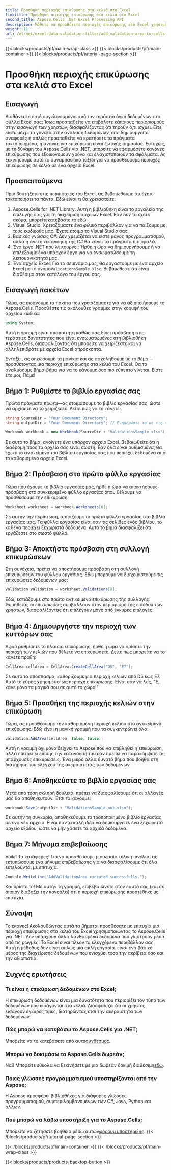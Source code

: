```yaml
---
title: Προσθήκη περιοχής επικύρωσης στα κελιά στο Excel
linktitle: Προσθήκη περιοχής επικύρωσης στα κελιά στο Excel
second_title: Aspose.Cells .NET Excel Processing API
description: Μάθετε να προσθέτετε περιοχές επικύρωσης στο Excel χρησιμοποιώντας το Aspose.Cells για .NET με τον αναλυτικό οδηγό μας. Βελτιώστε την ακεραιότητα των δεδομένων σας.
weight: 11
url: /el/net/excel-data-validation-filter/add-validation-area-to-cells-in-excel/
---
```


{{< blocks/products/pf/main-wrap-class >}}
{{< blocks/products/pf/main-container >}}
{{< blocks/products/pf/tutorial-page-section >}}

# Προσθήκη περιοχής επικύρωσης στα κελιά στο Excel

## Εισαγωγή

Αισθάνεστε ποτέ συγκλονισμένοι από τον τεράστιο όγκο δεδομένων στα φύλλα Excel σας; Ίσως προσπαθείτε να επιβάλετε κάποιους περιορισμούς στην εισαγωγή των χρηστών, διασφαλίζοντας ότι τηρούν ό,τι ισχύει. Είτε είστε μέχρι το γόνατο στην ανάλυση δεδομένων, είτε δημιουργείτε αναφορές ή απλώς προσπαθείτε να κρατήσετε τα πράγματα τακτοποιημένα, η ανάγκη για επικύρωση είναι ζωτικής σημασίας. Ευτυχώς, με τη δύναμη του Aspose.Cells για .NET, μπορείτε να εφαρμόσετε κανόνες επικύρωσης που εξοικονομούν χρόνο και ελαχιστοποιούν τα σφάλματα. Ας ξεκινήσουμε αυτό το συναρπαστικό ταξίδι για να προσθέσουμε περιοχές επικύρωσης σε κελιά σε ένα αρχείο Excel.

## Προαπαιτούμενα

Πριν βουτήξετε στις περιπέτειες του Excel, ας βεβαιωθούμε ότι έχετε τακτοποιήσει τα πάντα. Εδώ είναι τι θα χρειαστείτε:

1.  Aspose.Cells for .NET Library: Αυτή η βιβλιοθήκη είναι το εργαλείο της επιλογής σας για τη διαχείριση αρχείων Excel. Εάν δεν το έχετε ακόμα, μπορείτε[κατεβάστε το εδώ](https://releases.aspose.com/cells/net/).
2. Visual Studio: Χρειαζόμαστε ένα φιλικό περιβάλλον για να παίξουμε με τους κωδικούς μας. Έχετε έτοιμο το Visual Studio σας.
3. Βασικές γνώσεις C#: Δεν χρειάζεται να είστε μάγος προγραμματισμού, αλλά η άνετη κατανόηση της C# θα κάνει τα πράγματα πιο ομαλά.
4. Ένα έργο .NET που λειτουργεί: Ήρθε η ώρα να δημιουργήσουμε ή να επιλέξουμε ένα υπάρχον έργο για να ενσωματώσουμε τη λειτουργικότητά μας.
5.  Ένα αρχείο Excel: Για το σεμινάριο μας, θα εργαστούμε με ένα αρχείο Excel με το όνομα`ValidationsSample.xlsx`. Βεβαιωθείτε ότι είναι διαθέσιμο στον κατάλογο του έργου σας.

## Εισαγωγή πακέτων

Τώρα, ας εισάγουμε τα πακέτα που χρειαζόμαστε για να αξιοποιήσουμε το Aspose.Cells. Προσθέστε τις ακόλουθες γραμμές στην κορυφή του αρχείου κώδικα:

```csharp
using System;
```

Αυτή η γραμμή είναι απαραίτητη καθώς σας δίνει πρόσβαση στις τεράστιες δυνατότητες που είναι ενσωματωμένες στη βιβλιοθήκη Aspose.Cells, διασφαλίζοντας ότι μπορείτε να χειρίζεστε και να αλληλεπιδράτε με αρχεία Excel απρόσκοπτα.

Εντάξει, ας σηκώσουμε τα μανίκια και ας ασχοληθούμε με το θέμα—προσθέτοντας μια περιοχή επικύρωσης στα κελιά του Excel. Θα το αναλύσουμε βήμα-βήμα για να το κάνουμε όσο πιο εύπεπτο γίνεται. Είστε έτοιμοι; Πάμε!

## Βήμα 1: Ρυθμίστε το βιβλίο εργασίας σας

Πρώτα πράγματα πρώτα—ας ετοιμάσουμε το βιβλίο εργασίας σας, ώστε να αρχίσετε να το χειρίζεστε. Δείτε πώς να το κάνετε:

```csharp
string SourceDir = "Your Document Directory";
string outputDir = "Your Document Directory"; // Ενημερώστε το με τις πραγματικές διαδρομές σας.

Workbook workbook = new Workbook(SourceDir + "ValidationsSample.xlsx");
```

Σε αυτό το βήμα, ανοίγετε ένα υπάρχον αρχείο Excel. Βεβαιωθείτε ότι η διαδρομή προς το αρχείο σας είναι σωστή. Εάν όλα είναι ρυθμισμένα, θα έχετε το αντικείμενο του βιβλίου εργασίας σας που περιέχει δεδομένα από το καθορισμένο αρχείο Excel.

## Βήμα 2: Πρόσβαση στο πρώτο φύλλο εργασίας

Τώρα που έχουμε το βιβλίο εργασίας μας, ήρθε η ώρα να αποκτήσουμε πρόσβαση στο συγκεκριμένο φύλλο εργασίας όπου θέλουμε να προσθέσουμε την επικύρωση:

```csharp
Worksheet worksheet = workbook.Worksheets[0];
```

Σε αυτήν την περίπτωση, αρπάζουμε το πρώτο φύλλο εργασίας στο βιβλίο εργασίας μας. Τα φύλλα εργασίας είναι σαν τις σελίδες ενός βιβλίου, το καθένα περιέχει ξεχωριστά δεδομένα. Αυτό το βήμα διασφαλίζει ότι εργάζεστε στο σωστό φύλλο.

## Βήμα 3: Αποκτήστε πρόσβαση στη συλλογή επικυρώσεων

Στη συνέχεια, πρέπει να αποκτήσουμε πρόσβαση στη συλλογή επικυρώσεων του φύλλου εργασίας. Εδώ μπορούμε να διαχειριστούμε τις επικυρώσεις δεδομένων μας:

```csharp
Validation validation = worksheet.Validations[0];
```

Εδώ, εστιάζουμε στο πρώτο αντικείμενο επικύρωσης της συλλογής. Θυμηθείτε, οι επικυρώσεις συμβάλλουν στον περιορισμό της εισόδου των χρηστών, διασφαλίζοντας ότι επιλέγουν μόνο από έγκυρες επιλογές.

## Βήμα 4: Δημιουργήστε την περιοχή των κυττάρων σας

Αφού ρυθμίσετε το πλαίσιο επικύρωσης, ήρθε η ώρα να ορίσετε την περιοχή των κελιών που θέλετε να επικυρώσετε. Δείτε πώς μπορείτε να το κάνετε πράξη:

```csharp
CellArea cellArea = CellArea.CreateCellArea("D5", "E7");
```

Σε αυτό το απόσπασμα, καθορίζουμε μια περιοχή κελιών από D5 έως E7. Αυτό το εύρος χρησιμεύει ως περιοχή επικύρωσης. Είναι σαν να λες, "Ε, κάνε μόνο τα μαγικά σου σε αυτό το χώρο!"

## Βήμα 5: Προσθήκη της περιοχής κελιών στην επικύρωση

Τώρα, ας προσθέσουμε την καθορισμένη περιοχή κελιού στο αντικείμενο επικύρωσης. Εδώ είναι η μαγική γραμμή που τα συγκεντρώνει όλα:

```csharp
validation.AddArea(cellArea, false, false);
```

Αυτή η γραμμή όχι μόνο δείχνει το Aspose πού να επιβληθεί η επικύρωση, αλλά επιτρέπει επίσης την κατανόηση του εάν πρέπει να παρακάμψετε τις υπάρχουσες επικυρώσεις. Ένα μικρό αλλά δυνατό βήμα που βοηθά στη διατήρηση του ελέγχου της ακεραιότητας των δεδομένων.

## Βήμα 6: Αποθηκεύστε το βιβλίο εργασίας σας

Μετά από τόση σκληρή δουλειά, πρέπει να διασφαλίσουμε ότι οι αλλαγές μας θα αποθηκευτούν. Έτσι το κάνουμε:

```csharp
workbook.Save(outputDir + "ValidationsSample_out.xlsx");
```

Σε αυτήν τη συγκυρία, αποθηκεύουμε το τροποποιημένο βιβλίο εργασίας σε ένα νέο αρχείο. Είναι πάντα καλή ιδέα να δημιουργείτε ένα ξεχωριστό αρχείο εξόδου, ώστε να μην χάσετε τα αρχικά δεδομένα.

## Βήμα 7: Μήνυμα επιβεβαίωσης

Voila! Τα κατάφερες! Για να προσθέσουμε μια ωραία τελική πινελιά, ας εκτυπώσουμε ένα μήνυμα επιβεβαίωσης για να διασφαλίσουμε ότι όλα εκτελούνται με επιτυχία:

```csharp
Console.WriteLine("AddValidationArea executed successfully.");
```

Και ορίστε το! Με αυτήν τη γραμμή, επιβεβαιώνετε στον εαυτό σας (και σε όποιον διαβάζει την κονσόλα) ότι η περιοχή επικύρωσης προστέθηκε με επιτυχία.

## Σύναψη

Το έκανες! Ακολουθώντας αυτά τα βήματα, προσθέσατε με επιτυχία μια περιοχή επικύρωσης στα κελιά του Excel χρησιμοποιώντας το Aspose.Cells για .NET. Δεν υπάρχουν άλλα λανθασμένα δεδομένα που γλιστρούν μέσα από τις ρωγμές! Το Excel είναι πλέον το ελεγχόμενο περιβάλλον σας. Αυτή η μέθοδος δεν είναι απλώς μια απλή εργασία. είναι ένα βασικό μέρος της διαχείρισης δεδομένων που ενισχύει τόσο την ακρίβεια όσο και την αξιοπιστία.

## Συχνές ερωτήσεις

### Τι είναι η επικύρωση δεδομένων στο Excel;
Η επικύρωση δεδομένων είναι μια δυνατότητα που περιορίζει τον τύπο των δεδομένων που εισάγονται στα κελιά. Διασφαλίζει ότι οι χρήστες εισάγουν έγκυρες τιμές, διατηρώντας έτσι την ακεραιότητα των δεδομένων.

### Πώς μπορώ να κατεβάσω το Aspose.Cells για .NET;
 Μπορείτε να το κατεβάσετε από αυτό[σύνδεσμος](https://releases.aspose.com/cells/net/).

### Μπορώ να δοκιμάσω το Aspose.Cells δωρεάν;
 Ναί! Μπορείτε εύκολα να ξεκινήσετε με μια δωρεάν δοκιμή διαθέσιμη[εδώ](https://releases.aspose.com/).

### Ποιες γλώσσες προγραμματισμού υποστηρίζονται από την Aspose;
Η Aspose προσφέρει βιβλιοθήκες για διάφορες γλώσσες προγραμματισμού, συμπεριλαμβανομένων των C#, Java, Python και άλλων.

### Πού μπορώ να λάβω υποστήριξη για το Aspose.Cells;
 Μπορείτε να ζητήσετε βοήθεια μέσω αυτών[φόρουμ υποστήριξης](https://forum.aspose.com/c/cells/9).
{{< /blocks/products/pf/tutorial-page-section >}}

{{< /blocks/products/pf/main-container >}}
{{< /blocks/products/pf/main-wrap-class >}}

{{< blocks/products/products-backtop-button >}}
